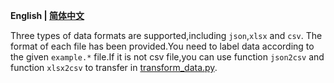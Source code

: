 <p align="left">
    <b> English | <a href="https://github.com/zjunlp/DeepKE/blob/main/example/re/standard/data/README_CN.md">简体中文</a> </b>
</p>

Three types of data formats are supported,including `json`,`xlsx` and `csv`. The format of each file has been provided.You need to label data according to the given `example.*` file.If it is not csv file,you can use function `json2csv` and function `xlsx2csv` to transfer in [transform_data.py](https://github.com/zjunlp/DeepKE/blob/main/src/deepke/transform_data.py).